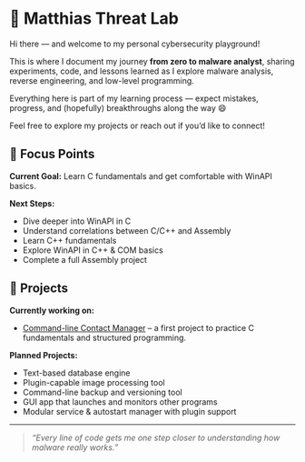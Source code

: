 # 🧪 Matthias Threat Lab

Hi there — and welcome to my personal cybersecurity playground!  

This is where I document my journey **from zero to malware analyst**, sharing experiments, code, and lessons learned as I explore malware analysis, reverse engineering, and low-level programming.  

Everything here is part of my learning process — expect mistakes, progress, and (hopefully) breakthroughs along the way 😄  

Feel free to explore my projects or reach out if you’d like to connect!

## 🎯 Focus Points

**Current Goal:** Learn C fundamentals and get comfortable with WinAPI basics.  

**Next Steps:**
- Dive deeper into WinAPI in C  
- Understand correlations between C/C++ and Assembly  
- Learn C++ fundamentals  
- Explore WinAPI in C++ & COM basics  
- Complete a full Assembly project  

## 🧩 Projects

**Currently working on:**  
- [Command-line Contact Manager](https://github.com/MatthiasThreatLab/CLI-Contact-Manager) – a first project to practice C fundamentals and structured programming.  

**Planned Projects:**  
- Text-based database engine  
- Plugin-capable image processing tool  
- Command-line backup and versioning tool  
- GUI app that launches and monitors other programs
- Modular service & autostart manager with plugin support

---

> _“Every line of code gets me one step closer to understanding how malware really works.”_


